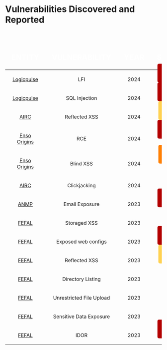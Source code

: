 # Vulnerabilities Discovered and Reported


<style>

    .table-container {
      width: 100%;
      overflow: hidden;
      border: 0px!important;
    }

     .table-container table {
      width: 100%;
      border-collapse: collapse;
      background-color: transparent!important;
      border: 0px!important;
    }
     .table-container thead {
      border: 0px!important;
      background-color: transparent!important;
      padding-bottom: 50px;
      font-size: 24px;
    }

     .table-container th,  .table-container td {
      padding: 20px;
      text-align: center;
      border: 0px!important;
    }

    .table-container tr {
      margin-bottom: 20px!important;
      text-align: center !important;
    }

    .table-container th {
      color: #fff;
    }

    .table-container td {
      border: 0;
    }

    .low, .medium, .high, .critical {
      color: #fff;
      font-weight: bold;
      display: inline;
      padding: 5px;
      border-radius: 5px;
      text-transform: uppercase; /* Adicionado para transformar o texto em maiúsculas */
      margin: 2px; /* Adicionado para adicionar um pequeno espaçamento entre as tags */
    }

    .low {
      background-color: #007FFF;
    }

    .medium {
      background-color: #ffd150;
    }

    .high {
      background-color: #FF8000;
    }

    .critical {
      background-color: #b30000;
    }
    thead tr:first-child th{ 
      padding-bottom: 25px !important;
      text-transform: uppercase;
    }
  </style>

<br>
<br>

<div class="table-container">
    <table>
      <thead>
        <tr>
          <th>entity</th>
          <th>vulnerability</th>
          <th>Year</th>
          <th>Severity</th>
        </tr>
      </thead>
      <tbody>
        <tr>
          <td><a href="https://www.logicpulse.com" target="_blank">Logicpulse</a></td>
          <td>LFI</td>
          <td>2024</td>
          <td class="critical">CRITICAL</td>
        </tr>
        <tr>
          <td><a href="https://www.logicpulse.com" target="_blank">Logicpulse</a></td>
          <td>SQL Injection</td>
          <td>2024</td>
          <td class="critical">CRITICAL</td>
        </tr>
        <tr>
          <td><a href="https://www.airc.pt" target="_blank">AIRC</a></td>
          <td>Reflected XSS</td>
          <td>2024</td>
          <td class="medium">MEDIUM</td>
        </tr>
        <tr>
          <td><a href="https://enso-origins.com" target="_blank">Enso Origins</a></td>
          <td>RCE</td>
          <td>2024</td>
          <td class="critical">Critical</td>
        </tr>
        <tr>
          <td><a href="https://enso-origins.com" target="_blank">Enso Origins</a></td>
          <td>Blind XSS</td>
          <td>2024</td>
          <td class="high">Medium</td>
        </tr>
        <tr>
          <td><a href="https://www.airc.pt" target="_blank">AIRC</a></td>
          <td>Clickjacking</td>
          <td>2024</td>
          <td class="high">high</td>
        </tr>
        <tr>
          <td><a href="https://anmp.pt" target="_blank">ANMP</a></td>
          <td>Email Exposure</td>
          <td>2023</td>
          <td class="critical">CRITICAL</td>
        </tr>
        <tr>
          <td><a href="https://fefal.pt" target="_blank">FEFAL</a></td>
          <td>Storaged XSS</td>
          <td>2023</td>
          <td class="high">high</td>
        </tr>
        <tr>
          <td><a href="https://fefal.pt" target="_blank">FEFAL</a></td>
          <td>Exposed web configs</td>
          <td>2023</td>
          <td class="critical">CRITICAL</td>
        </tr>
         <tr>
          <td><a href="https://fefal.pt" target="_blank">FEFAL</a></td>
          <td>Reflected XSS</td>
          <td>2023</td>
          <td class="medium">MEDIUM</td>
        </tr>
        <tr>
          <td><a href="https://fefal.pt" target="_blank">FEFAL</a></td>
          <td>Directory Listing</td>
          <td>2023</td>
          <td class="low">Low</td>
        </tr>
        <tr>
          <td><a href="https://fefal.pt" target="_blank">FEFAL</a></td>
          <td>Unrestricted File Upload</td>
          <td>2023</td>
          <td class="high">high</td>
        </tr>
        <tr>
          <td><a href="https://fefal.pt" target="_blank">FEFAL</a></td>
          <td>Sensitive Data Exposure</td>
          <td>2023</td>
          <td class="high">high</td>
        </tr>
        <tr>
          <td><a href="https://fefal.pt" target="_blank">FEFAL</a></td>
          <td>IDOR</td>
          <td>2023</td>
          <td class="critical">critical</td>
        </tr>
      </tbody>
    </table>
  </div>
